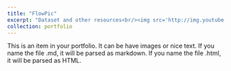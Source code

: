 ```yaml
---
title: "FlowPic"
excerpt: "Dataset and other resources<br/><img src='http://img.youtube.com/vi/sZm7y91v2co/0.jpg'>"
collection: portfolio
---
```


This is an item in your portfolio. It can be have images or nice text. If you name the file .md, it will be parsed as markdown. If you name the file .html, it will be parsed as HTML. 
